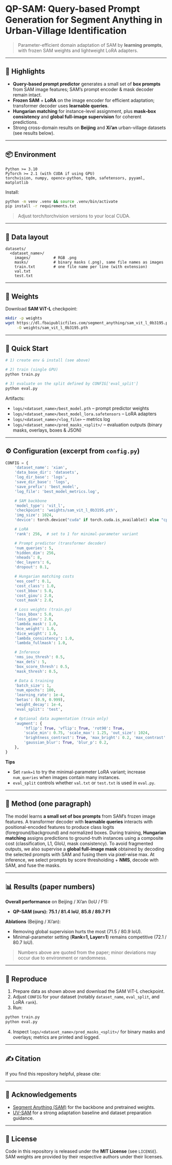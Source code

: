 # QP-SAM: Query-based Prompt Generation for Segment Anything in Urban-Village Identification

> Parameter-efficient domain adaptation of SAM by **learning prompts**, with frozen SAM weights and lightweight LoRA adapters.

---

## 🔹 Highlights

* **Query-based prompt predictor** generates a small set of **box prompts** from SAM image features; SAM’s prompt encoder & mask decoder remain intact.
* **Frozen SAM** + **LoRA** on the image encoder for efficient adaptation; transformer decoder uses **learnable queries**.
* **Hungarian matching** for instance-level assignment, plus **mask–box consistency** and **global full-image supervision** for coherent predictions.
* Strong cross-domain results on **Beijing** and **Xi’an** urban-village datasets (see results below).&#x20;

---

## 📦 Environment

```text
Python >= 3.10
PyTorch >= 2.1 (with CUDA if using GPU)
torchvision, numpy, opencv-python, tqdm, safetensors, pyyaml, matplotlib
```

Install:

```bash
python -m venv .venv && source .venv/bin/activate
pip install -r requirements.txt
```

> Adjust torch/torchvision versions to your local CUDA.

---

## 📂 Data layout

```
datasets/
  <dataset_name>/
    images/          # RGB .png
    masks/           # binary masks (.png), same file names as images
    train.txt        # one file name per line (with extension)
    val.txt
    test.txt
```

---

## 🔧 Weights

Download **SAM ViT-L** checkpoint:

```bash
mkdir -p weights
wget https://dl.fbaipublicfiles.com/segment_anything/sam_vit_l_0b3195.pth \
     -O weights/sam_vit_l_0b3195.pth
```

---

## 🚀 Quick Start

```bash
# 1) create env & install (see above)

# 2) train (single GPU)
python train.py

# 3) evaluate on the split defined by CONFIG['eval_split']
python eval.py
```

Artifacts:

* `logs/<dataset_name>/best_model.pth` – prompt predictor weights
* `logs/<dataset_name>/best_model_lora.safetensors` – LoRA adapters
* `logs/<dataset_name>/<log_file>` – metrics log
* `logs/<dataset_name>/pred_masks_<split>/` – evaluation outputs (binary masks, overlays, boxes & JSON)

---

## ⚙️ Configuration (excerpt from `config.py`)

```python
CONFIG = {
    'dataset_name': 'xian',
    'data_base_dir': 'datasets',
    'log_dir_base': 'logs',
    'save_dir_base': 'logs',
    'save_prefix': 'best_model',
    'log_file': 'best_model_metrics.log',

    # SAM backbone
    'model_type': 'vit_l',
    'checkpoint': 'weights/sam_vit_l_0b3195.pth',
    'img_size': 1024,
    'device': torch.device("cuda" if torch.cuda.is_available() else "cpu"),

    # LoRA
    'rank': 256,  # set to 1 for minimal-parameter variant

    # Prompt predictor (transformer decoder)
    'num_queries': 5,
    'hidden_dim': 256,
    'nheads': 8,
    'dec_layers': 6,
    'dropout': 0.1,

    # Hungarian matching costs
    'eos_coef': 0.1,
    'cost_class': 1.0,
    'cost_bbox': 5.0,
    'cost_giou': 2.0,
    'cost_mask': 2.0,

    # Loss weights (train.py)
    'loss_bbox': 5.0,
    'loss_giou': 2.0,
    'lambda_mask': 1.0,
    'bce_weight': 1.0,
    'dice_weight': 1.0,
    'lambda_consistency': 1.0,
    'lambda_fullmask': 1.0,

    # Inference
    'nms_iou_thresh': 0.5,
    'max_dets': 5,
    'box_score_thresh': 0.5,
    'mask_thresh': 0.5,

    # Data & training
    'batch_size': 1,
    'num_epochs': 100,
    'learning_rate': 1e-4,
    'betas': (0.9, 0.999),
    'weight_decay': 1e-4,
    'eval_split': 'test',

    # Optional data augmentation (train only)
    'augment': {
        'hflip': True, 'vflip': True, 'rot90': True,
        'scale_min': 0.75, 'scale_max': 1.25, 'out_size': 1024,
        'brightness_contrast': True, 'max_bright': 0.2, 'max_contrast': 0.2,
        'gaussian_blur': True, 'blur_p': 0.2,
    },
}
```

**Tips**

* Set `rank=1` to try the minimal-parameter LoRA variant; increase `num_queries` when images contain many instances.
* `eval_split` controls whether `val.txt` or `test.txt` is used in `eval.py`.

---

## 🧠 Method (one paragraph)

The model learns **a small set of box prompts** from SAM’s frozen image features. A transformer decoder with **learnable queries** interacts with positional-encoded features to produce class logits (foreground/background) and normalized boxes. During training, **Hungarian matching** assigns predictions to ground-truth instances using a composite cost (classification, L1, GIoU, mask consistency). To avoid fragmented outputs, we also supervise a **global full-image mask** obtained by decoding the selected prompts with SAM and fusing them via pixel-wise max. At inference, we select prompts by score thresholding + **NMS**, decode with SAM, and fuse the masks.&#x20;

---

## 📊 Results (paper numbers)

**Overall performance** on Beijing / Xi’an (IoU / F1):

* **QP-SAM (ours):** **75.1 / 81.4 IoU**, **85.8 / 89.7 F1**

**Ablations** (Beijing / Xi’an):

* Removing global supervision hurts the most (71.5 / 80.9 IoU).
* Minimal-parameter setting (**Rank=1, Layer=1**) remains competitive (72.1 / 80.7 IoU).&#x20;

> Numbers above are quoted from the paper; minor deviations may occur due to environment or randomness.&#x20;

---

## 🧪 Reproduce

1. Prepare data as shown above and download the SAM ViT-L checkpoint.
2. Adjust `CONFIG` for your dataset (notably `dataset_name`, `eval_split`, and LoRA `rank`).
3. Run:

```bash
python train.py
python eval.py
```

4. Inspect `logs/<dataset_name>/pred_masks_<split>/` for binary masks and overlays; metrics are printed and logged.

---

## ✍️ Citation

If you find this repository helpful, please cite:


---

## 🙏 Acknowledgements

* [Segment Anything (SAM)](https://github.com/facebookresearch/segment-anything) for the backbone and pretrained weights.
* [UV-SAM](https://github.com/tsinghua-fib-lab/UV-SAM) for a strong adaptation baseline and dataset preparation guidance.

---

## 📜 License

Code in this repository is released under the **MIT License** (see `LICENSE`). SAM weights are provided by their respective authors under their licenses.
